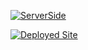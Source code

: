 [![ServerSide](https://img.shields.io/badge/Server-Backend-blue.svg)](https://github.com/webDev5464/Backend-Todo.git)

[![Deployed Site](https://img.shields.io/badge/Site-my_todo_app-green.svg)](https://my-todo-app-dw.netlify.app/)